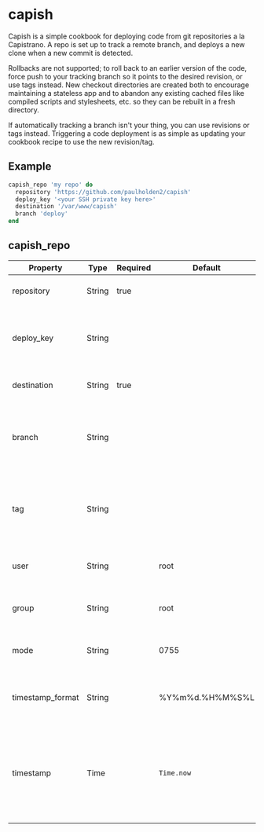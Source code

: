 # capish

Capish is a simple cookbook for deploying code from git repositories a la
Capistrano. A repo is set up to track a remote branch, and deploys a new
clone when a new commit is detected.

Rollbacks are not supported; to roll back to an earlier version
of the code, force push to your tracking branch so it points to the desired
revision, or use tags instead. New checkout directories are created both to
encourage maintaining a stateless app and to abandon any existing cached
files like compiled scripts and stylesheets, etc. so they can be rebuilt
in a fresh directory.

If automatically tracking a branch isn't your thing, you can use revisions
or tags instead. Triggering a code deployment is as simple as updating your
cookbook recipe to use the new revision/tag.

## Example

```rb
capish_repo 'my repo' do
  repository 'https://github.com/paulholden2/capish'
  deploy_key '<your SSH private key here>'
  destination '/var/www/capish'
  branch 'deploy'
end
```

## capish_repo

| Property | Type | Required | Default | Description |
|----------|------|----------|---------|-------------|
| repository | String | true | | Your remote repository's URL. |
| deploy_key | String | | | The deploy SSH key to use when accessing the repository. |
| destination | String | true | | The target directory for deployment. |
| branch | String | | | Which branch to check out. If not defined, you must define a tag. |
| tag | String | | | Which tag to check out. If not defined, you must define a branch. |
| user | String | | root | The owner of the checkout directories. |
| group | String | | root | The gruop of the checkout directories. |
| mode | String | | 0755 | The mode to assign to checkout directories. |
| timestamp_format | String | | %Y%m%d.%H%M%S%L | What format to use when creating checkout directories. |
| timestamp | Time | | `Time.now` | The timestamp for the deployment. Default is the moment the `:checkout` action occurs. |
